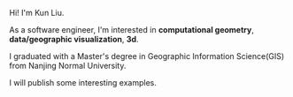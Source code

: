 Hi! I'm Kun Liu.

As a software engineer, I'm interested in <strong>computational geometry</strong>, <strong>data/geographic visualization</strong>, <strong>3d</strong>.

I graduated with a Master's degree in Geographic Information Science(GIS) from Nanjing Normal University.

I will publish some interesting examples.